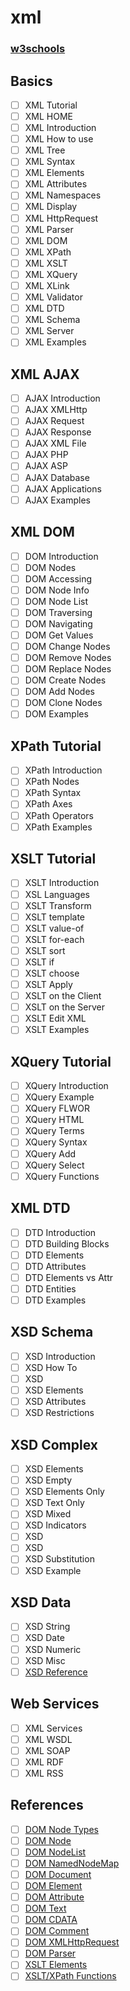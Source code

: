 # xml

### [w3schools](https://www.w3schools.com/xml/default.asp)
## Basics
- [ ] XML Tutorial
- [ ] XML HOME
- [ ] XML Introduction
- [ ] XML How to use
- [ ] XML Tree
- [ ] XML Syntax
- [ ] XML Elements
- [ ] XML Attributes
- [ ] XML Namespaces
- [ ] XML Display
- [ ] XML HttpRequest
- [ ] XML Parser
- [ ] XML DOM
- [ ] XML XPath
- [ ] XML XSLT
- [ ] XML XQuery
- [ ] XML XLink
- [ ] XML Validator
- [ ] XML DTD
- [ ] XML Schema
- [ ] XML Server
- [ ] XML Examples

## XML AJAX
- [ ] AJAX Introduction
- [ ] AJAX XMLHttp
- [ ] AJAX Request
- [ ] AJAX Response
- [ ] AJAX XML File
- [ ] AJAX PHP
- [ ] AJAX ASP
- [ ] AJAX Database
- [ ] AJAX Applications
- [ ] AJAX Examples

## XML DOM
- [ ] DOM Introduction
- [ ] DOM Nodes
- [ ] DOM Accessing
- [ ] DOM Node Info
- [ ] DOM Node List
- [ ] DOM Traversing
- [ ] DOM Navigating
- [ ] DOM Get Values
- [ ] DOM Change Nodes
- [ ] DOM Remove Nodes
- [ ] DOM Replace Nodes
- [ ] DOM Create Nodes
- [ ] DOM Add Nodes
- [ ] DOM Clone Nodes
- [ ] DOM Examples

## XPath Tutorial
- [ ] XPath Introduction
- [ ] XPath Nodes
- [ ] XPath Syntax
- [ ] XPath Axes
- [ ] XPath Operators
- [ ] XPath Examples

## XSLT Tutorial
- [ ] XSLT Introduction
- [ ] XSL Languages
- [ ] XSLT Transform
- [ ] XSLT template
- [ ] XSLT value-of
- [ ] XSLT for-each
- [ ] XSLT sort
- [ ] XSLT if
- [ ] XSLT choose
- [ ] XSLT Apply
- [ ] XSLT on the Client
- [ ] XSLT on the Server
- [ ] XSLT Edit XML
- [ ] XSLT Examples

## XQuery Tutorial
- [ ] XQuery Introduction
- [ ] XQuery Example
- [ ] XQuery FLWOR
- [ ] XQuery HTML
- [ ] XQuery Terms
- [ ] XQuery Syntax
- [ ] XQuery Add
- [ ] XQuery Select
- [ ] XQuery Functions

## XML DTD
- [ ] DTD Introduction
- [ ] DTD Building Blocks
- [ ] DTD Elements
- [ ] DTD Attributes
- [ ] DTD Elements vs Attr
- [ ] DTD Entities
- [ ] DTD Examples

## XSD Schema
- [ ] XSD Introduction
- [ ] XSD How To
- [ ] XSD <schema>
- [ ] XSD Elements
- [ ] XSD Attributes
- [ ] XSD Restrictions

## XSD Complex
- [ ] XSD Elements
- [ ] XSD Empty
- [ ] XSD Elements Only
- [ ] XSD Text Only
- [ ] XSD Mixed
- [ ] XSD Indicators
- [ ] XSD <any>
- [ ] XSD <anyAttribute>
- [ ] XSD Substitution
- [ ] XSD Example

## XSD Data
- [ ] XSD String
- [ ] XSD Date
- [ ] XSD Numeric
- [ ] XSD Misc
- [ ] [XSD Reference](https://www.w3schools.com/xml/schema_elements_ref.asp)

## Web Services
- [ ] XML Services
- [ ] XML WSDL
- [ ] XML SOAP
- [ ] XML RDF
- [ ] XML RSS

## References
- [ ] [DOM Node Types](https://www.w3schools.com/xml/dom_nodetype.asp)
- [ ] [DOM Node](https://www.w3schools.com/xml/dom_node.asp)
- [ ] [DOM NodeList](https://www.w3schools.com/xml/dom_nodelist.asp)
- [ ] [DOM NamedNodeMap](https://www.w3schools.com/xml/dom_namednodemap.asp)
- [ ] [DOM Document](https://www.w3schools.com/xml/dom_document.asp)
- [ ] [DOM Element](https://www.w3schools.com/xml/dom_element.asp)
- [ ] [DOM Attribute](https://www.w3schools.com/xml/dom_attribute.asp)
- [ ] [DOM Text](https://www.w3schools.com/xml/dom_text.asp)
- [ ] [DOM CDATA](https://www.w3schools.com/xml/dom_cdatasection.asp)
- [ ] [DOM Comment](https://www.w3schools.com/xml/dom_comment.asp)
- [ ] [DOM XMLHttpRequest](https://www.w3schools.com/xml/dom_http.asp)
- [ ] [DOM Parser](https://www.w3schools.com/xml/dom_parser.asp)
- [ ] [XSLT Elements](https://www.w3schools.com/xml/xsl_elementref.asp)
- [ ] [XSLT/XPath Functions](https://www.w3schools.com/xml/xsl_functions.asp)
